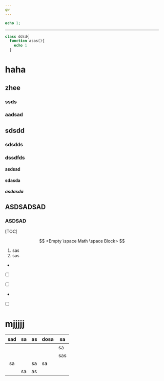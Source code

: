 ```yaml
---
qw
---
```


```php
echo 1;
```

---



```php
class ddsd{
  function asas(){
    echo 1
  }

```

# haha

## zhee

### ssds

### aadsad

## sdsdd

### sdsdds

### dssdfds

#### asdsad

#### sdasda

##### asdasda

## ASDSADSAD

### ASDSAD

[TOC]

$$
<Empty \space Math \space Block>
$$



1. sas
2. sas

- ​

- [ ] ​


- [ ] ​



[sasas]: http://www.shihuo.cn	"asasd"

[^asd]: sadsad

- ​

- [ ] ​

# mjjjjj

| sad  | sa   | as   | dosa | sa   |
| :--: | ---- | ---- | ---- | ---- |
|      |      |      |      | sa   |
|      |      |      |      | sas  |
|  sa  |      | sa   | sa   |      |
|      | sa   | as   |      |      |

